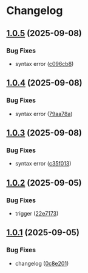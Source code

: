 # Changelog

## [1.0.5](https://github.com/mathisDlmr/fff/compare/padoa-tools/github-runner-ci-migrate-v1.0.4...padoa-tools/github-runner-ci-migrate-v1.0.5) (2025-09-08)


### Bug Fixes

* syntax error ([c096cb8](https://github.com/mathisDlmr/fff/commit/c096cb8e0ce5ef2e433fc0dcd2f2667945bc3a39))

## [1.0.4](https://github.com/mathisDlmr/fff/compare/padoa-tools/github-runner-ci-migrate-v1.0.3...padoa-tools/github-runner-ci-migrate-v1.0.4) (2025-09-08)


### Bug Fixes

* syntax error ([79aa78a](https://github.com/mathisDlmr/fff/commit/79aa78a85bea9e2571b112a6654e8ab2d5429b02))

## [1.0.3](https://github.com/mathisDlmr/fff/compare/padoa-tools/github-runner-ci-migrate-v1.0.2...padoa-tools/github-runner-ci-migrate-v1.0.3) (2025-09-08)


### Bug Fixes

* syntax error ([c35f013](https://github.com/mathisDlmr/fff/commit/c35f013dbc6834c031a8ec390e493ad929e4492e))

## [1.0.2](https://github.com/mathisDlmr/fff/compare/padoa-tools/github-runner-ci-migrate-v1.0.1...padoa-tools/github-runner-ci-migrate-v1.0.2) (2025-09-05)


### Bug Fixes

* trigger ([22e7173](https://github.com/mathisDlmr/fff/commit/22e717338dff226cf75f5a5c89c0f83767f38b50))

## [1.0.1](https://github.com/mathisDlmr/fff/compare/padoa-tools/github-runner-ci-migrate-v1.0.0...padoa-tools/github-runner-ci-migrate-v1.0.1) (2025-09-05)


### Bug Fixes

* changelog ([0c8e201](https://github.com/mathisDlmr/fff/commit/0c8e20164f15a82a20d0fd37a2b7def89b573c04))
